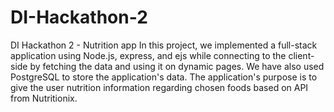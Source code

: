 # DI-Hackathon-2
DI Hackathon 2 - Nutrition app 
In this project, we implemented a full-stack application using Node.js, express, and ejs while connecting to the client-side by fetching the data and using it on dynamic pages.
We have also used PostgreSQL to store the application's data.
The application's purpose is to give the user nutrition information regarding chosen foods based on API from Nutritionix.
